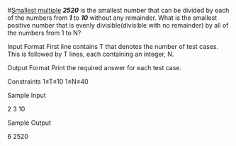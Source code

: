 #[Smallest multiple](https://www.hackerrank.com/contests/projecteuler/challenges/euler005)
**_2520_** is the smallest number that can be divided by each of the numbers from **_1_** to **_10_** without any remainder.
What is the smallest positive number that is evenly divisible(divisible with no remainder) by all of the numbers from 1 to N?

Input Format
First line contains T that denotes the number of test cases. This is followed by T lines, each containing an integer, N.

Output Format
Print the required answer for each test case.

Constraints
1≤T≤10
1≤N≤40

Sample Input

2
3
10

Sample Output

6
2520
